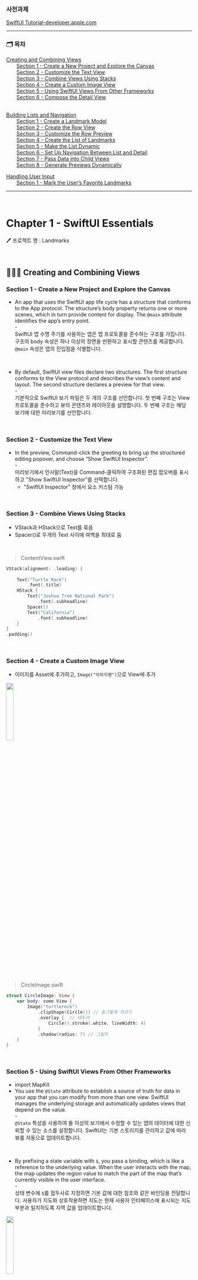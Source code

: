 ### 사전과제
[SwiftUI Tutorial-developer.apple.com](https://developer.apple.com/tutorials/swiftui)

<hr>

### 🗂️ 목차<br>
[Creating and Combining Views](#-creating-and-combining-views)<br>
  &emsp;&emsp;[Section 1 - Create a New Project and Explore the Canvas](#section-1---create-a-new-project-and-explore-the-canvas)<br>
  &emsp;&emsp;[Section 2 - Customize the Text View](#section-2---customize-the-text-view)<br>
  &emsp;&emsp;[Section 3 - Combine Views Using Stacks](#section-3---combine-views-using-stacks)<br>
  &emsp;&emsp;[Section 4 - Create a Custom Image View](#section-4---create-a-custom-image-view)<br>
  &emsp;&emsp;[Section 5 - Using SwiftUI Views From Other Frameworks](#section-5---using-swiftui-views-from-other-frameworks)<br>
  &emsp;&emsp;[Section 6 - Compose the Detail View](#section-6---compose-the-detail-view)<br><br>
  
[Building Lists and Navigation](#-building-lists-and-navigation)<br>
  &emsp;&emsp;[Section 1 - Create a Landmark Model](#section-1---create-a-landmark-model)<br>
  &emsp;&emsp;[Section 2 - Create the Row View](#section-2---create-the-row-view)<br>
  &emsp;&emsp;[Section 3 - Customize the Row Preview](#section-3---customize-the-row-preview)<br>
  &emsp;&emsp;[Section 4 - Create the List of Landmarks](#section-4---create-the-list-of-landmarks)<br>
  &emsp;&emsp;[Section 5 - Make the List Dynamic](#section-5---make-the-list-dynamic)<br>
  &emsp;&emsp;[Section 6 - Set Up Navigation Between List and Detail](#section-6---set-up-navigation-between-list-and-detail)<br>
  &emsp;&emsp;[Section 7 - Pass Data into Child Views](#section-7---pass-data-into-child-views)<br>
  &emsp;&emsp;[Section 8 - Generate Previews Dynamically](#section-8---generate-previews-dynamically)<br>

[Handling User Input](#-handling-user-input)<br>
   &emsp;&emsp;[Section 1 - Mark the User’s Favorite Landmarks](#section-1---mark-the-users-favorite-landmarks)<br>
<hr>
<br>

# Chapter 1 - SwiftUI Essentials

🖊️ 프로젝트 명 : Landmarks


<br>

## 👩🏻‍💻 Creating and Combining Views

### Section 1 - Create a New Project and Explore the Canvas
- An app that uses the SwiftUI app life cycle has a structure that conforms to the App protocol. The structure’s body property returns one or more scenes, which in turn provide content for display. The `@main` attribute identifies the app’s entry point.<br>-<br>
SwiftUI 앱 수명 주기를 사용하는 앱은 앱 프로토콜을 준수하는 구조를 가집니다. 구조의 body 속성은 하나 이상의 장면을 반환하고 표시할 콘텐츠를 제공합니다. `@main` 속성은 앱의 진입점을 식별합니다.

<br>

- By default, SwiftUI view files declare two structures. The first structure conforms to the View protocol and describes the view’s content and layout. The second structure declares a preview for that view.<br>-<br>
기본적으로 SwiftUI 보기 파일은 두 개의 구조를 선언합니다. 첫 번째 구조는 View 프로토콜을 준수하고 뷰의 콘텐츠와 레이아웃을 설명합니다. 두 번째 구조는 해당 보기에 대한 미리보기를 선언합니다.

<br>

### Section 2 - Customize the Text View
- In the preview, Command-click the greeting to bring up the structured editing popover,  and choose “Show SwiftUI Inspector”.<br>-<br>
미리보기에서 인사말(Text)을 Command-클릭하여 구조화된 편집 팝오버를 표시하고 "Show SwiftUI Inspector"를 선택합니다.
  - "SwiftUI Inspector" 창에서 요소 커스텀 가능

<br>

### Section 3 - Combine Views Using Stacks
- VStack과 HStack으로 Text를 묶음
- Spacer()로 두개의 Text 사이에 여백을 최대로 둠
<br>

> ContentView.swift
```Swift
VStack(alignment: .leading) {
                
    Text("Turtle Rock")
        .font(.title)
    HStack {
        Text("Joshua Tree National Park")
            .font(.subheadline)
        Spacer()
        Text("California")
            .font(.subheadline)
    }
}
.padding()
```
<br>

### Section 4 - Create a Custom Image View
- 이미지를 Asset에 추가하고, `Image("이미지명")`으로 View에 추가
<img src="https://github.com/julia8024/pre-onboarding-iOS-challenge-Aug/assets/79641953/a8758d6c-a9ae-4f42-a2ca-18eb7f6ec9bc" width="20%">
<br><br>

> CircleImage.swift
```Swift
struct CircleImage: View {
    var body: some View {
        Image("turtlerock")
            .clipShape(Circle()) // 동그랗게 자르기
            .overlay {  // 테두리
                Circle().stroke(.white, lineWidth: 4)
            }
            .shadow(radius: 7) // 그림자
    }
}
```

<br>

### Section 5 - Using SwiftUI Views From Other Frameworks
- import MapKit
- You use the `@State` attribute to establish a source of truth for data in your app that you can modify from more than one view. SwiftUI manages the underlying storage and automatically updates views that depend on the value.<br>-<br>
`@State` 특성을 사용하여 둘 이상의 보기에서 수정할 수 있는 앱의 데이터에 대한 신뢰할 수 있는 소스를 설정합니다. SwiftUI는 기본 스토리지를 관리하고 값에 따라 뷰를 자동으로 업데이트합니다.
<br>

- By prefixing a state variable with `$`, you pass a binding, which is like a reference to the underlying value. When the user interacts with the map, the map updates the region value to match the part of the map that’s currently visible in the user interface.<br>-<br>
상태 변수에 `$`를 접두사로 지정하면 기본 값에 대한 참조와 같은 바인딩을 전달합니다. 사용자가 지도와 상호작용하면 지도는 현재 사용자 인터페이스에 표시되는 지도 부분과 일치하도록 지역 값을 업데이트합니다.

<img src="https://github.com/julia8024/pre-onboarding-iOS-challenge-Aug/assets/79641953/792e0b14-ddb7-4b10-a6e5-0bee65797112" width="20%">
<br><br>

> MapView.swift
```Swift
import MapKit

struct MapView: View {
    @State private var region = MKCoordinateRegion(
            center: CLLocationCoordinate2D(latitude: 34.011_286, longitude: -116.166_868),
            span: MKCoordinateSpan(latitudeDelta: 0.2, longitudeDelta: 0.2)
        )

    var body: some View {
        
        Map(coordinateRegion: $region)
    }
}
```

<br>

### Section 6 - Compose the Detail View
- ContentView에 MapView와 CircleImage 추가
<img src="https://github.com/julia8024/pre-onboarding-iOS-challenge-Aug/assets/79641953/37173bcd-ce47-4ec1-b568-23962b9f8000" width="20%">
<br><br>

> ContentView.swift
```Swift
struct ContentView: View {
    var body: some View {
        VStack{
            
            MapView()
                .ignoresSafeArea(edges: .top) // 위쪽 안전영역 무시
                .frame(height: 300)
            
            CircleImage()
                .offset(y: -130)
                .padding(.bottom, -130)
            
            VStack(alignment: .leading) {
                
                Text("Turtle Rock")
                    .font(.title)
                HStack {
                    Text("Joshua Tree National Park")
                        .font(.subheadline)
                    Spacer()
                    Text("California")
                        .font(.subheadline)
                }
                .font(.subheadline)
                .foregroundColor(.secondary)
                
                Divider() // 구분선

                Text("About Turtle Rock")
                    .font(.title2)
                Text("Descriptive text goes here.")
                
                
            }
            .padding()
            
            
            Spacer()
        }
    }
}
```

<br>

## 👩🏻‍💻 Building Lists and Navigation

### Section 1 - Create a Landmark Model
- `landmarkData.json` 파일 추가 (Drag&Drop)
<img width="500" alt="스크린샷 2023-07-19 오전 10 26 23" src="https://github.com/julia8024/pre-onboarding-iOS-challenge-Aug/assets/79641953/c1ffa2ec-6d0d-4ae6-931f-f65564f7620b">
<br><br>

- Adding Codable conformance makes it easier to move data between the structure and a data file. You’ll rely on the Decodable component of the Codable protocol later in this section to read data from file.
<br>-<br>
Codable 적합성을 추가하면 구조와 데이터 파일 간에 데이터를 더 쉽게 이동할 수 있습니다. 파일에서 데이터를 읽으려면 이 섹션의 뒷부분에서 Codable 프로토콜의 Decodable 구성 요소에 의존합니다.

> Landmark.swift
```Swift
import Foundation
import SwiftUI
import CoreLocation

struct Landmark: Codable, Hashable {
    var id: Int
    var name: String
    var park: String
    var state: String
    var description: String
    
    private var imageName: String
    var image: Image {
        Image(imageName)
    }
    
    
    private var coordinates: Coordinates

    // locationCoordinate - MapKit 프레임워크와 상호 작용
    var locationCoordinate: CLLocationCoordinate2D {
        CLLocationCoordinate2D(
            latitude: coordinates.latitude,
            longitude: coordinates.longitude)
    }
    
    // 좌표 속성 추가
    struct Coordinates: Hashable, Codable {
        var latitude: Double
        var longitude: Double
    }
    
}
```

<br>

- The load method relies on the return type’s conformance to the Decodable protocol, which is one component of the Codable protocol.<br>-<br>
로드 방법은 Codable 프로토콜의 한 구성 요소인 Decodable 프로토콜에 대한 반환 유형의 적합성에 의존합니다.

> ModelData.swift
```Swift
import Foundation

var landmarks: [Landmark] = load("landmarkData.json")

// 주어진 이름으로 JSON 데이터를 가져오는 메서드
func load<T: Decodable>(_ filename: String) -> T {
    let data: Data
    
    guard let file = Bundle.main.url(forResource: filename, withExtension: nil)
    else {
        fatalError("Couldn't find \(filename) in main bundle.")
    }
    
    do {
        data = try Data(contentsOf: file)
    } catch {
        fatalError("Couldn't load \(filename) from main bundle:\n\(error)")
    }
    
    do {
        let decoder = JSONDecoder()
        return try decoder.decode(T.self, from: data)
    } catch {
        fatalError("Couldn't parse \(filename) as \(T.self):\n\(error)")
    }
}
```

<br>

- 파일 정리 및 그룹화
<img width="268" alt="스크린샷 2023-07-19 오전 11 05 24" src="https://github.com/julia8024/pre-onboarding-iOS-challenge-Aug/assets/79641953/d5b251fa-e219-4440-9f00-c8b6cc1985e3">

<br><br>

### Section 2 - Create the Row View
- When you add the landmark property, the preview stops working, because the LandmarkRow type needs a landmark instance during initialization.
  <br>-<br>
  랜드마크 속성을 추가하면 LandmarkRow 유형에 초기화 중에 랜드마크 인스턴스가 필요하기 때문에 미리보기가 작동을 멈춥니다.
<br>

- In the previews static property of `LandmarkRow_Previews`, add the landmark parameter to the `LandmarkRow` initializer, specifying the first element of the landmarks array.
  <br>-<br>
  `LandmarkRow_Previews`의 미리보기 정적 속성에서 `LandmarkRow` 이니셜라이저에 랜드마크 매개 변수를 추가하여 랜드마크 배열의 첫 번째 요소를 지정합니다.

<img src="https://github.com/julia8024/pre-onboarding-iOS-challenge-Aug/assets/79641953/21ee8394-524a-4fd2-85ce-42c5244e10e1" width="20%">
<br><br>

> LandmarkRow.swift
```Swift
import SwiftUI

struct LandmarkRow: View {
    
    var landmark: Landmark
    
    var body: some View {
        HStack {
            landmark.image
                .resizable()
                .frame(width: 50, height: 50)
            Text(landmark.name)

            Spacer()
        }
    }
}

struct LandmarkRow_Previews: PreviewProvider {
    static var previews: some View {
        LandmarkRow(landmark: landmarks[0])
    }
}
```

<br>

### Section 3 - Customize the Row Preview
- Group is a container for grouping view content. Xcode renders the group’s child views as separate previews in the canvas.
  <br>-<br>
  Group은 보기 콘텐츠를 그룹화하기 위한 컨테이너입니다. Xcode는 그룹의 하위 뷰를 캔버스에서 별도의 미리보기로 렌더링합니다.

<img src="https://github.com/julia8024/pre-onboarding-iOS-challenge-Aug/assets/79641953/e1f2d97a-db8c-4e32-96bd-fab0c48e8f5b" width="30%">
<br><br>

> LandmarkRow.swift
```Swift
struct LandmarkRow_Previews: PreviewProvider {
    static var previews: some View {
        Group {
            LandmarkRow(landmark: landmarks[0])
                .previewLayout(.fixed(width: 300, height: 70))
            LandmarkRow(landmark: landmarks[1])
                .previewLayout(.fixed(width: 300, height: 70))
        }
    }
}
```

- A view’s children inherit the view’s contextual settings, such as preview configurations.
  <br>-<br>
  view의 자식은 미리 보기 구성과 같은 보기의 컨텍스트 설정을 상속합니다.
> LandmarkRow.swift
```Swift
struct LandmarkRow_Previews: PreviewProvider {
    static var previews: some View {
        Group {
            LandmarkRow(landmark: landmarks[0])
            LandmarkRow(landmark: landmarks[1])
        }
        .previewLayout(.fixed(width: 300, height: 70))
    }
}
```

<br>

### Section 4 - Create the List of Landmarks
- 리스트로 LandmarkRow 2개 띄워보기

<img src="https://github.com/julia8024/pre-onboarding-iOS-challenge-Aug/assets/79641953/bca32582-32e7-42f7-bb76-b513fd2f003c" width="20%">
<br><br>

> LandmarkList.swift
```Swift
import SwiftUI

struct LandmarkList: View {
    var body: some View {
        List {
            LandmarkRow(landmark: landmarks[0])
            LandmarkRow(landmark: landmarks[1])
        }
    }
}
```

<br>

### Section 5 - Make the List Dynamic

<img src="https://github.com/julia8024/pre-onboarding-iOS-challenge-Aug/assets/79641953/828866ba-b7ce-409f-81b6-d411b5474f1a" width="20%">
<br>

- Lists work with `identifiable data`. You can make your data identifiable in one of two ways: by passing along with your data a key path to a property that uniquely identifies each element, or by making your data type conform to the `Identifiable` protocol.
  <br>-<br>
  List는 `식별 가능한 데이터`로 작동합니다. 두 가지 방법 중 하나로 데이터를 식별 가능하게 만들 수 있습니다. 데이터와 함께 각 요소를 고유하게 식별하는 속성에 대한 키 경로를 전달하거나 데이터 유형이 `Identifiable` 프로토콜을 준수하도록 합니다.

> LandmarkList.swift
```Swift
import SwiftUI

struct LandmarkList: View {
    var body: some View {
        List(landmarks, id: \.id) { landmark in
            LandmarkRow(landmark: landmark)
        }
    }
}
```

<br>

- The Landmark data already has the id property required by Identifiable protocol; you only need to add a property to decode it when reading the data.
  <br>-<br>
  Landmark 데이터에는 Identifiable 프로토콜에 필요한 id 속성이 이미 있습니다. 데이터를 읽을 때 디코딩할 속성만 추가하면 됩니다.

> Landmark.swift
```Swift
struct Landmark: Codable, Hashable, Identifiable {
  ...
}
```

<br>

- remove id parameter
> LandmarkList.swift
```Swift
struct LandmarkList: View {
    var body: some View {
        List(landmarks) { landmark in
            LandmarkRow(landmark: landmark)
        }
    }
}
```

### Section 6 - Set Up Navigation Between List and Detail


<img src="https://github.com/julia8024/pre-onboarding-iOS-challenge-Aug/assets/79641953/8bd6ca17-ef2c-4401-a6e2-82c1e5d819ae" width="20%">

<img src="https://github.com/julia8024/pre-onboarding-iOS-challenge-Aug/assets/79641953/b4d7dce4-507d-4570-bff4-2d48805a434f" width="20%">
<br>

- ContentView의 코드를 LandmarkDetail.swift로 옮기고, ContentView는 LandmarkList() 띄우기

> LandmarkDetail.swift
```Swift
struct LandmarkDetail: View {
    var body: some View {
        VStack{
            
            MapView()
                .ignoresSafeArea(edges: .top)
                .frame(height: 300)
            
            CircleImage()
                .offset(y: -130)
                .padding(.bottom, -130)
            
            VStack(alignment: .leading) {
                
                Text("Turtle Rock")
                    .font(.title)
                HStack {
                    Text("Joshua Tree National Park")
                        .font(.subheadline)
                    Spacer()
                    Text("California")
                        .font(.subheadline)
                }
                .font(.subheadline)
                .foregroundColor(.secondary)
                
                Divider()

                Text("About Turtle Rock")
                    .font(.title2)
                Text("Descriptive text goes here.")
                
                
            }
            .padding()
            
            
            Spacer()
        }
    }
}
```

<br>

> ContentView.swift
```Swift
struct ContentView: View {
    var body: some View {
        LandmarkList()
    }
}
```

<br>

- LandmarkList.swift에 NavigationView 추가

> LandmarkList.swift
```Swift
struct LandmarkList: View {
    var body: some View {
        NavigationView {
            List(landmarks, id: \.id) { landmark in
                NavigationLink {
                    LandmarkDetail()
                } label: {
                    LandmarkRow(landmark: landmark)
                }
            }
        }
        .navigationTitle("Landmarks")
    }
}
```

<br>

### Section 7 - Pass Data into Child Views

<img src="https://github.com/julia8024/pre-onboarding-iOS-challenge-Aug/assets/79641953/5f0d9ddd-4867-4218-9a9b-bd568fba92fd" width="20%">
<img src="https://github.com/julia8024/pre-onboarding-iOS-challenge-Aug/assets/79641953/c99b0899-c4a1-42ad-ad44-9f0ed2f28724" width="20%">
<img src="https://github.com/julia8024/pre-onboarding-iOS-challenge-Aug/assets/79641953/e1d24f84-041a-4bef-a955-ec38caab6798" width="20%">
<br><br>

- CircleImage와 MapView에서 선택된 장소의 정보로 데이터가 변경될 수 있도록 코드 수정
> CircleImage.swift
```Swift
struct CircleImage: View {
    var image: Image
    
    var body: some View {
        image
            ...
    }
}

struct CircleImage_Previews: PreviewProvider {
    static var previews: some View {
        CircleImage(image: Image("turtlerock"))
    }
}
```

<br>

> MapView.swift
```Swift
struct MapView: View {
    
    var coordinate: CLLocationCoordinate2D
    @State private var region = MKCoordinateRegion()

    var body: some View {
        
        Map(coordinateRegion: $region)
            .onAppear {
                setRegion(coordinate)
            }
    }
    
    // 좌표 값을 기반으로 지역을 업데이트하는 메서드
    private func setRegion(_ coordinate: CLLocationCoordinate2D) {
        region = MKCoordinateRegion(
            center: coordinate,
            span: MKCoordinateSpan(latitudeDelta: 0.2, longitudeDelta: 0.2)
        )
    }
    
}

struct MapView_Previews: PreviewProvider {
    static var previews: some View {
        MapView(coordinate: CLLocationCoordinate2D(latitude: 34.011_286, longitude: -116.166_868))
    }
}
```

<br>

- LandmarkDetail에 landmark 변수를 통해 현재 선택된 장소의 이미지와 지도뷰를 보여주고, Text를 현재 장소의 정보로 업데이트

> LandmarkDetail.swift
```Swift
struct LandmarkDetail: View {
    
    var landmark: Landmark
    
    var body: some View {
        ScrollView {
            MapView(coordinate: landmark.locationCoordinate)
                .ignoresSafeArea(edges: .top)
                .frame(height: 300)
            
            CircleImage(image: landmark.image)
                .offset(y: -130)
                .padding(.bottom, -130)
            
            VStack(alignment: .leading) {
                
                Text(landmark.name)
                    .font(.title)
                HStack {
                    Text(landmark.park)
                    Spacer()
                    Text(landmark.state)
                }
                .font(.subheadline)
                .foregroundColor(.secondary)
                
                Divider()

                Text("About \(landmark.name)")
                    .font(.title2)
                Text(landmark.description)
            }
            .padding()
        }
        .navigationTitle(landmark.name)
        .navigationBarTitleDisplayMode(.inline)
    }
}

struct LandmarkDetail_Previews: PreviewProvider {
    static var previews: some View {
        LandmarkDetail(landmark: landmarks[0])
    }
}
```
<br>

> LandmarkList.swift
```Swift
struct LandmarkList: View {
    var body: some View {
            ...
                NavigationLink {
                    LandmarkDetail(landmark: landmark)
                ...
}
```

<br>

### Section 8 - Generate Previews Dynamically

- 다양한 기기 크기에서 list view의 미리보기를 렌더링

- Within the list preview, embed the LandmarkList in a ForEach instance, using an array of device names as the data.
  <br>-<br>
  list preview 내에서 기기 이름 배열을 데이터로 사용하여 ForEach 인스턴스에 LandmarkList를 포함합니다.
<br>

- ForEach operates on collections the same way as the list, which means you can use it anywhere you can use a child view, such as in stacks, lists, groups, and more. When the elements of your data are simple value types — like the strings you’re using here — you can use \.self as key path to the identifier.
  <br>-<br>
  ForEach는 목록과 동일한 방식으로 컬렉션에서 작동하므로 스택, 목록, 그룹 등과 같이 자식 보기를 사용할 수 있는 모든 곳에서 사용할 수 있습니다. 데이터의 요소가 여기에서 사용하는 문자열과 같은 단순한 값 유형인 경우 \.self를 식별자의 키 경로로 사용할 수 있습니다.

> LandmarkList.swift
```Swift
struct LandmarkList_Previews: PreviewProvider {
    static var previews: some View {
        ForEach(["iPhone SE (2nd generation)", "iPhone XS Max"], id: \.self) { deviceName in
            LandmarkList()
                .previewDevice(PreviewDevice(rawValue: deviceName))
                .previewDisplayName(deviceName)
        }
    }
}
```

<br>

## 👩🏻‍💻 Handling User Input

### Section 1 - Mark the User’s Favorite Landmarks
- Landmark.swift에 isFavorite 변수를 추가하고, LandmarkRow.swift에 isFavorite이 true인 경우 노란색 별이 보여지게 함
<br>
<img width="300" alt="스크린샷 2023-07-21 오후 1 47 02" src="https://github.com/julia8024/pre-onboarding-iOS-challenge-Aug/assets/79641953/d0eb997f-e86a-45bb-9f17-15238ca00afa">

> Landmark.swift
```Swift
struct Landmark: Codable, Hashable, Identifiable {
    var id: Int
    var name: String
    var park: String
    var state: String
    var description: String
    var isFavorite: Bool

    ...
}
```

> LandmarkRow.swift
```Swift
struct LandmarkRow: View {
    
    var landmark: Landmark
    
    var body: some View {
        HStack {
            landmark.image
                .resizable()
                .frame(width: 50, height: 50)
            Text(landmark.name)

            Spacer()
            
            if landmark.isFavorite {
                Image(systemName: "star.fill")
                    .foregroundColor(.yellow)
            }
        }
    }
}
```
